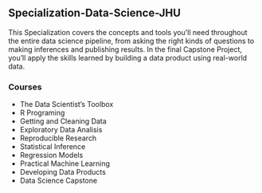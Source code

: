 ## Specialization-Data-Science-JHU

This Specialization covers the concepts and tools you'll need throughout the entire data science pipeline, from asking the right kinds of questions to making inferences and publishing results. In the final Capstone Project, you’ll apply the skills learned by building a data product using real-world data.

### Courses

- The Data Scientist’s Toolbox
- R Programing
- Getting and Cleaning Data
- Exploratory Data Analisis
- Reproducible Research
- Statistical Inference
- Regression Models
- Practical Machine Learning
- Developing Data Products
- Data Science Capstone


